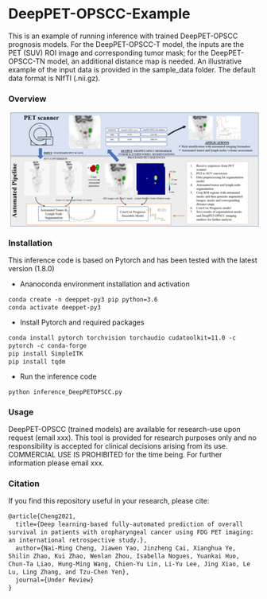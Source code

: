 # DeepPET-OPSCC-Example
This is an example of running inference with trained DeepPET-OPSCC prognosis models. For the DeepPET-OPSCC-T model, the inputs are the PET (SUV) ROI image and corresponding tumor mask; for the DeepPET-OPSCC-TN model, an additional distance map is needed. An illustrative example of the input data is provided in the sample_data folder. The default data format is NIfTI (.nii.gz).

### Overview

<p align="center">
  <img align="center" src="Overview.png" width="640">
</p>


### Installation

This inference code is based on Pytorch and has been tested with the latest version (1.8.0)

- Ananoconda environment installation and activation
```
conda create -n deeppet-py3 pip python=3.6
conda activate deeppet-py3
```
- Install Pytorch and required packages
```
conda install pytorch torchvision torchaudio cudatoolkit=11.0 -c pytorch -c conda-forge
pip install SimpleITK
pip install tqdm
```
- Run the inference code
```
python inference_DeepPETOPSCC.py
```
### Usage
DeepPET-OPSCC (trained models) are available for research-use upon request (email xxx). This tool is provided for research purposes only and no responsibility is accepted for clinical decisions arising from its use. COMMERCIAL USE IS PROHIBITED for the time being. For further information please email xxx.


### Citation
If you find this repository useful in your research, please cite:
```
@article{Cheng2021,
  title={Deep learning-based fully-automated prediction of overall survival in patients with oropharyngeal cancer using FDG PET imaging: an international retrospective study.},
  author={Nai-Ming Cheng, Jiawen Yao, Jinzheng Cai, Xianghua Ye, Shilin Zhao, Kui Zhao, Wenlan Zhou, Isabella Nogues, Yuankai Huo, Chun-Ta Liao, Hung-Ming Wang, Chien-Yu Lin, Li-Yu Lee, Jing Xiao, Le Lu, Ling Zhang, and Tzu-Chen Yen},
  journal={Under Review}
}

```
